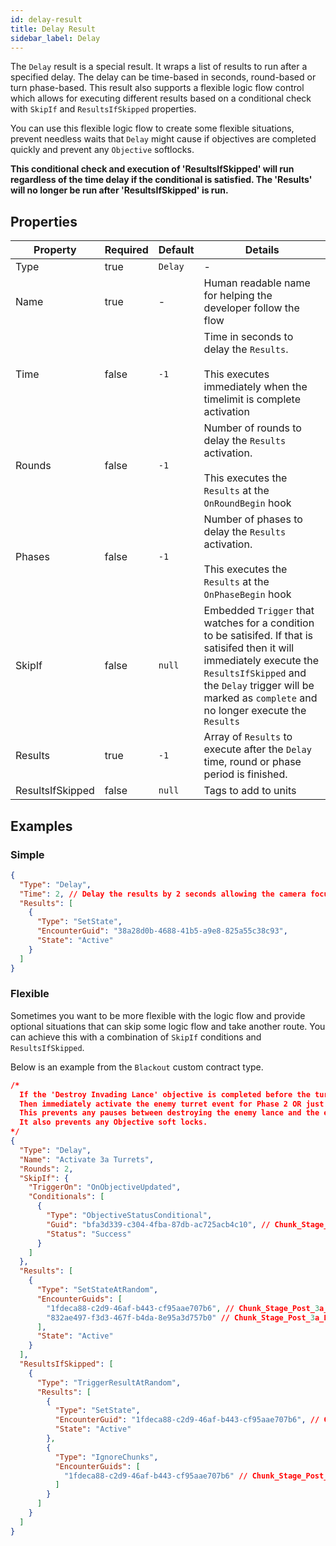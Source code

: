 ```yaml
---
id: delay-result
title: Delay Result
sidebar_label: Delay
---
```


The `Delay` result is a special result. It wraps a list of results to run after a specified delay. The delay can be time-based in seconds, round-based or turn phase-based. This result also supports a flexible logic flow control which allows for executing different results based on a conditional check with `SkipIf` and `ResultsIfSkipped` properties.

You can use this flexible logic flow to create some flexible situations, prevent needless waits that `Delay` might cause if objectives are completed quickly and prevent any `Objective` softlocks.

**This conditional check and execution of 'ResultsIfSkipped' will run regardless of the time delay if the conditional is satisfied. The 'Results' will no longer be run after 'ResultsIfSkipped' is run.**

## Properties

| Property         | Required | Default | Details                                                                                                                                                                                                                                |
| ---------------- | -------- | ------- | -------------------------------------------------------------------------------------------------------------------------------------------------------------------------------------------------------------------------------------- |
| Type             | true     | `Delay` | -                                                                                                                                                                                                                                      |
| Name             | true     | -       | Human readable name for helping the developer follow the flow                                                                                                                                                                          |
| Time             | false    | `-1`    | Time in seconds to delay the `Results`.<br /><br />This executes immediately when the timelimit is complete activation                                                                                                                 |
| Rounds           | false    | `-1`    | Number of rounds to delay the `Results` activation.<br /><br />This executes the `Results` at the `OnRoundBegin` hook                                                                                                                  |
| Phases           | false    | `-1`    | Number of phases to delay the `Results` activation.<br /><br />This executes the `Results` at the `OnPhaseBegin` hook                                                                                                                  |
| SkipIf           | false    | `null`  | Embedded `Trigger` that watches for a condition to be satisifed. If that is satisifed then it will immediately execute the `ResultsIfSkipped` and the `Delay` trigger will be marked as `complete` and no longer execute the `Results` |
| Results          | true     | `-1`    | Array of `Results` to execute after the `Delay` time, round or phase period is finished.                                                                                                                                               |
| ResultsIfSkipped | false    | `null`  | Tags to add to units                                                                                                                                                                                                                   |

## Examples

### Simple

```json
{
  "Type": "Delay",
  "Time": 2, // Delay the results by 2 seconds allowing the camera focus to arrive at the specified position
  "Results": [
    {
      "Type": "SetState",
      "EncounterGuid": "38a28d0b-4688-41b5-a9e8-825a55c38c93",
      "State": "Active"
    }
  ]
}
```

### Flexible

Sometimes you want to be more flexible with the logic flow and provide optional situations that can skip some logic flow and take another route.
You can achieve this with a combination of `SkipIf` conditions and `ResultsIfSkipped`.

Below is an example from the `Blackout` custom contract type.

```json
/*
  If the 'Destroy Invading Lance' objective is completed before the turrets activate
  Then immediately activate the enemy turret event for Phase 2 OR just end the game.
  This prevents any pauses between destroying the enemy lance and the enemy turrets activating.
  It also prevents any Objective soft locks.
*/
{
  "Type": "Delay",
  "Name": "Activate 3a Turrets",
  "Rounds": 2,
  "SkipIf": {
    "TriggerOn": "OnObjectiveUpdated",
    "Conditionals": [
      {
        "Type": "ObjectiveStatusConditional",
        "Guid": "bfa3d339-c304-4fba-87db-ac725acb4c10", // Chunk_Stage_Post_3a Destroy Invading Lance
        "Status": "Success"
      }
    ]
  },
  "Results": [
    {
      "Type": "SetStateAtRandom",
      "EncounterGuids": [
        "1fdeca88-c2d9-46af-b443-cf95aae707b6", // Chunk_Stage_Post_3a_Enemy_Turrets
        "832ae497-f3d3-467f-b4da-8e95a3d757b0" // Chunk_Stage_Post_3a_Friendly_Turrets
      ],
      "State": "Active"
    }
  ],
  "ResultsIfSkipped": [
    {
      "Type": "TriggerResultAtRandom",
      "Results": [
        {
          "Type": "SetState",
          "EncounterGuid": "1fdeca88-c2d9-46af-b443-cf95aae707b6", // Chunk_Stage_Post_3a_Enemy_Turrets
          "State": "Active"
        },
        {
          "Type": "IgnoreChunks",
          "EncounterGuids": [
            "1fdeca88-c2d9-46af-b443-cf95aae707b6" // Chunk_Stage_Post_3a_Enemy_Turrets
          ]
        }
      ]
    }
  ]
}
```
